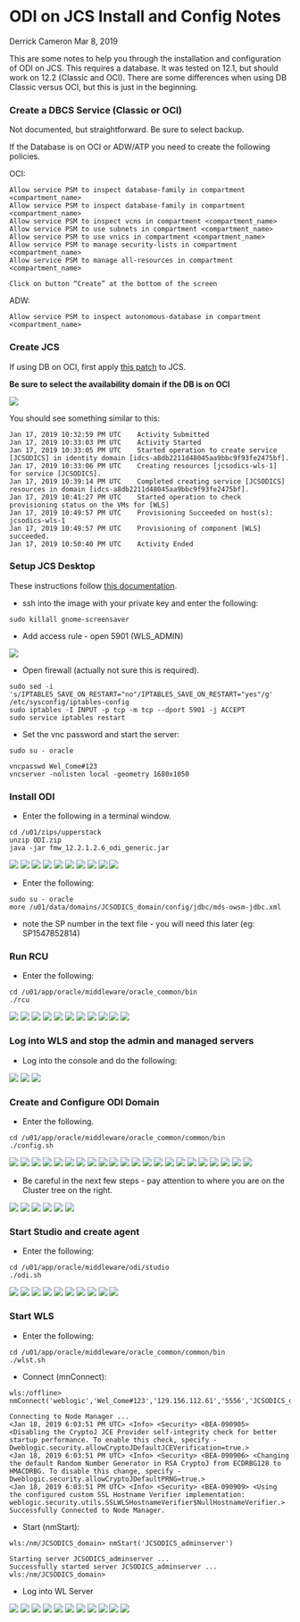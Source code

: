 # ODI on JCS Install and Config Notes

Derrick Cameron
Mar 8, 2019

This are some notes to help you through the installation and configuration of ODI on JCS.  This requires a database.  It was tested on 12.1, but should work on 12.2 (Classic and OCI).  There are some differences when using DB Classic versus OCI, but this is just in the beginning.  

### **Create a DBCS Service (Classic or OCI)**

Not documented, but straightforward.  Be sure to select backup.

If the Database is on OCI or ADW/ATP you need to create the following policies.

OCI: 

```
Allow service PSM to inspect database-family in compartment <compartment_name>
Allow service PSM to inspect database-family in compartment <compartment_name>
Allow service PSM to inspect vcns in compartment <compartment_name>
Allow service PSM to use subnets in compartment <compartment_name>
Allow service PSM to use vnics in compartment <compartment_name>
Allow service PSM to manage security-lists in compartment <compartment_name>
Allow service PSM to manage all-resources in compartment <compartment_name>

Click on button “Create” at the bottom of the screen
```

ADW: 

`Allow service PSM to inspect autonomous-database in compartment <compartment_name>`

### **Create JCS**

If using DB on OCI, first apply [this patch](https://support.oracle.com/epmos/faces/DocContentDisplay?_afrLoop=500232808913353&id=2434657.1&_afrWindowMode=0&_adf.ctrl-state=1p33fhsy9_9) to JCS.

**Be sure to select the availability domain if the DB is on OCI**

![](images/001.png)

You should see something similar to this:

```
Jan 17, 2019 10:32:59 PM UTC	Activity Submitted
Jan 17, 2019 10:33:03 PM UTC	Activity Started
Jan 17, 2019 10:33:05 PM UTC	Started operation to create service [JCSODICS] in identity domain [idcs-a8db2211d48045aa9bbc9f93fe2475bf].
Jan 17, 2019 10:33:06 PM UTC	Creating resources [jcsodics-wls-1] for service [JCSODICS].
Jan 17, 2019 10:39:14 PM UTC	Completed creating service [JCSODICS] resources in domain [idcs-a8db2211d48045aa9bbc9f93fe2475bf].
Jan 17, 2019 10:41:27 PM UTC	Started operation to check provisioning status on the VMs for [WLS]
Jan 17, 2019 10:49:57 PM UTC	Provisioning Succeeded on host(s): jcsodics-wls-1
Jan 17, 2019 10:49:57 PM UTC	Provisioning of component [WLS] succeeded.
Jan 17, 2019 10:50:40 PM UTC	Activity Ended
```

### **Setup JCS Desktop**

These instructions follow [this documentation](https://www.oracle.com/webfolder/technetwork/tutorials/obe/cloud/javaservice/JCS/FMW_UpperStack_on_JCS/odi_on_jcs_obe/provisioning_oracle_data_integrator_cloud_service.html#section1).

- ssh into the image with your private key and enter the following:

`sudo killall gnome-screensaver`

- Add access rule - open 5901 (WLS_ADMIN)

![](images/002.png)

- Open firewall (actually not sure this is required).

```
sudo sed -i 's/IPTABLES_SAVE_ON_RESTART="no"/IPTABLES_SAVE_ON_RESTART="yes"/g' /etc/sysconfig/iptables-config
sudo iptables -I INPUT -p tcp -m tcp --dport 5901 -j ACCEPT
sudo service iptables restart
```

- Set the vnc password and start the server:

```
sudo su - oracle

vncpasswd Wel_Come#123
vncserver -nolisten local -geometry 1680x1050
```
### **Install ODI**

- Enter the following in a terminal window.

```
cd /u01/zips/upperstack
unzip ODI.zip
java -jar fmw_12.2.1.2.6_odi_generic.jar
```

![](images/003.png)
![](images/004.png)
![](images/005.png)
![](images/006.png)
![](images/007.png)
![](images/008.png)
![](images/009.png)
![](images/010.png)
![](images/011.png)
![](images/012.png)

- Enter the following:

```
sudo su - oracle
more /u01/data/domains/JCSODICS_domain/config/jdbc/mds-owsm-jdbc.xml
```

- note the SP number in the text file - you will need this later (eg: SP1547852814)

### **Run RCU**

- Enter the following:

```
cd /u01/app/oracle/middleware/oracle_common/bin
./rcu
```
![](images/013.png)
![](images/014.png)
![](images/015.png)
![](images/016.png)
![](images/017.png)
![](images/018.png)
![](images/019.png)
![](images/020.png)
![](images/021.png)
![](images/022.png)
![](images/023.png)

### **Log into WLS and stop the admin and managed servers**

- Log into the console and do the following:

![](images/024.png)
![](images/025.png)
![](images/026.png)

### **Create and Configure ODI Domain**

- Enter the following.

```
cd /u01/app/oracle/middleware/oracle_common/common/bin
./config.sh
```

![](images/027.png)
![](images/028.png)
![](images/029.png)
![](images/030.png)
![](images/031.png)
![](images/032.png)
![](images/033.png)
![](images/034.png)
![](images/035.png)
![](images/036.png)
![](images/037.png)
![](images/038.png)
![](images/039.png)
![](images/040.png)
![](images/041.png)
![](images/042.png)
![](images/043.png)
![](images/044.png)
![](images/045.png)
![](images/046.png)
![](images/047.png)
![](images/048.png)

- Be careful in the next few steps - pay attention to where you are on the Cluster tree on the right.

![](images/049.png)
![](images/050.png)
![](images/051.png)
![](images/052.png)
![](images/053.png)
![](images/054.png)

### **Start Studio and create agent**

- Enter the following:

```
cd /u01/app/oracle/middleware/odi/studio
./odi.sh
```

![](images/055.png)
![](images/056.png)
![](images/057.png)
![](images/058.png)
![](images/059.png)
![](images/060.png)
![](images/061.png)
![](images/062.png)
![](images/063.png)
![](images/064.png)

### **Start WLS**

- Enter the following:

```
cd /u01/app/oracle/middleware/oracle_common/common/bin
./wlst.sh
```

- Connect (mnConnect):

```
wls:/offline> nmConnect('weblogic','Wel_Come#123','129.156.112.61','5556','JCSODICS_domain','/u01/data/domains/JCSODICS_domain')

Connecting to Node Manager ...
<Jan 18, 2019 6:03:51 PM UTC> <Info> <Security> <BEA-090905> <Disabling the CryptoJ JCE Provider self-integrity check for better startup performance. To enable this check, specify -Dweblogic.security.allowCryptoJDefaultJCEVerification=true.> 
<Jan 18, 2019 6:03:51 PM UTC> <Info> <Security> <BEA-090906> <Changing the default Random Number Generator in RSA CryptoJ from ECDRBG128 to HMACDRBG. To disable this change, specify -Dweblogic.security.allowCryptoJDefaultPRNG=true.> 
<Jan 18, 2019 6:03:51 PM UTC> <Info> <Security> <BEA-090909> <Using the configured custom SSL Hostname Verifier implementation: weblogic.security.utils.SSLWLSHostnameVerifier$NullHostnameVerifier.> 
Successfully Connected to Node Manager.
```

- Start (nmStart):

```
wls:/nm/JCSODICS_domain> nmStart('JCSODICS_adminserver')

Starting server JCSODICS_adminserver ...
Successfully started server JCSODICS_adminserver ...
wls:/nm/JCSODICS_domain> 
```

- Log into WL Server

![](images/065.png)
![](images/066.png)
![](images/067.png)
![](images/068.png)
![](images/069.png)
![](images/070.png)
![](images/071.png)
![](images/072.png)
![](images/073.png)
![](images/074.png)
![](images/075.png)

